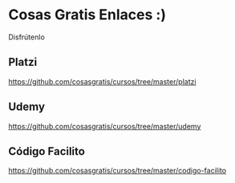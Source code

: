 # Cosas Gratis Enlaces :)

Disfrútenlo

## Platzi
https://github.com/cosasgratis/cursos/tree/master/platzi


## Udemy 
https://github.com/cosasgratis/cursos/tree/master/udemy


## Código Facilito
https://github.com/cosasgratis/cursos/tree/master/codigo-facilito
